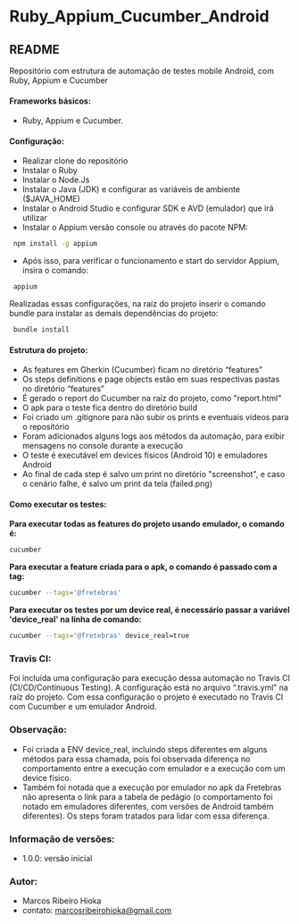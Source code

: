 # Ruby_Appium_Cucumber_Android 

## README 
Repositório com estrutura de automação de testes mobile Android, com Ruby, Appium e Cucumber

#### Frameworks básicos: 
- Ruby, Appium e Cucumber.

#### Configuração: 
- Realizar clone do repositório
- Instalar o Ruby 
- Instalar o Node.Js
- Instalar o Java (JDK) e configurar as variáveis de ambiente ($JAVA_HOME)
- Instalar o Android Studio e configurar SDK e AVD (emulador) que irá utilizar
- Instalar o Appium versão console ou através do pacote NPM:
```sh
 npm install -g appium
```
- Após isso, para verificar o funcionamento e start do servidor Appium, insira o comando:
```sh
 appium
```
Realizadas essas configurações, na raíz do projeto inserir o comando bundle para instalar as demais dependências do projeto:
```sh
 bundle install
```

#### Estrutura do projeto:
- As features em Gherkin (Cucumber) ficam no diretório “features”
- Os steps definitions e page objects estão em suas respectivas pastas no diretório “features”
- É gerado o report do Cucumber na raíz do projeto, como "report.html"
- O apk para o teste fica dentro do diretório build
- Foi criado um .gitignore para não subir os prints e eventuais vídeos para o repositório
- Foram adicionados alguns logs aos métodos da automação, para exibir mensagens no console durante a execução
- O teste é executável em devices físicos (Android 10) e emuladores Android
- Ao final de cada step é salvo um print no diretório "screenshot", e caso o cenário falhe, é salvo um print da tela (failed.png) 

#### Como executar os testes:
**Para executar todas as features do projeto usando emulador, o comando é:**
```sh
cucumber
```
**Para executar a feature criada para o apk, o comando é passado com a tag:**
```sh
cucumber --tags='@fretebras'
```

**Para executar os testes por um device real, é necessário passar a variável  'device_real' na linha de comando:**
```sh
cucumber --tags='@fretebras' device_real=true
```

### Travis CI: 
Foi incluída uma configuração para execução dessa automação no Travis CI (CI/CD/Continuous Testing). A configuração está no arquivo “.travis.yml” na raíz do projeto. Com essa configuração o projeto é executado no Travis CI com Cucumber e um emulador Android.

### Observação:
- Foi criada a ENV device_real, incluindo steps diferentes em alguns métodos para essa chamada, pois foi observada diferença no comportamento entre a execução com emulador e a execução com um device físico. 
- Também foi notada que a execução por emulador no apk da Fretebras não apresenta o link para a tabela de pedágio (o comportamento foi notado em emuladores diferentes, com versões de Android também diferentes). Os steps foram tratados para lidar com  essa diferença.

### Informação de versões:
- 1.0.0: versão inicial

### Autor:
- Marcos Ribeiro Hioka
- contato: marcosribeirohioka@gmail.com
